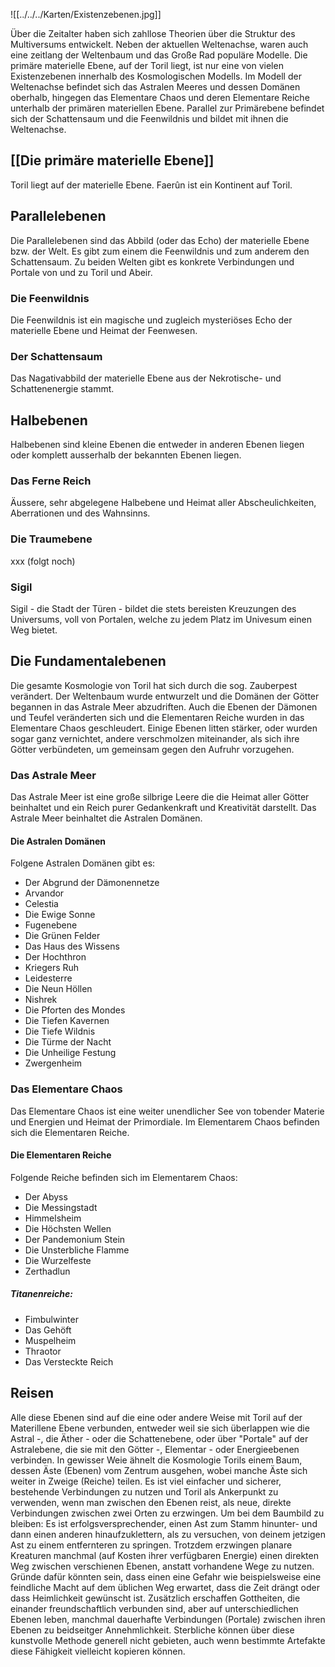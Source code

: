 ![[../../../Karten/Existenzebenen.jpg]]

Über die Zeitalter haben sich zahllose Theorien über die Struktur des Multiversums entwickelt. Neben der aktuellen Weltenachse, waren auch eine zeitlang der Weltenbaum und das Große Rad populäre Modelle. Die primäre materielle Ebene, auf der Toril liegt, ist nur eine von vielen Existenzebenen innerhalb des Kosmologischen Modells. Im Modell der Weltenachse befindet sich das Astralen Meeres und dessen Domänen oberhalb, hingegen das Elementare Chaos und deren Elementare Reiche unterhalb der primären materiellen Ebene. Parallel zur Primärebene befindet sich der Schattensaum und die Feenwildnis und bildet mit ihnen die Weltenachse.

## [[Die primäre materielle Ebene]]

Toril liegt auf der materielle Ebene. Faerûn ist ein Kontinent auf Toril.

## Parallelebenen
Die Parallelebenen sind das Abbild (oder das Echo) der materielle Ebene bzw. der Welt. Es gibt zum einem die Feenwildnis und zum anderem den Schattensaum. Zu beiden Welten gibt es konkrete Verbindungen und Portale von und zu Toril und Abeir.

### Die Feenwildnis
Die Feenwildnis ist ein magische und zugleich mysteriöses Echo der materielle Ebene und Heimat der Feenwesen.

### Der Schattensaum
Das Nagativabbild der materielle Ebene aus der Nekrotische- und Schattenenergie stammt.

## Halbebenen
Halbebenen sind kleine Ebenen die entweder in anderen Ebenen liegen oder komplett ausserhalb der bekannten Ebenen liegen.

### Das Ferne Reich
Äussere, sehr abgelegene Halbebene und Heimat aller Abscheulichkeiten, Aberrationen und des Wahnsinns.

### Die Traumebene
xxx (folgt noch)

### Sigil
Sigil - die Stadt der Türen - bildet die stets bereisten Kreuzungen des Universums, voll von Portalen, welche zu jedem Platz im Univesum einen Weg bietet.

## Die Fundamentalebenen
Die gesamte Kosmologie von Toril hat sich durch die sog. Zauberpest verändert. Der Weltenbaum wurde entwurzelt und die Domänen der Götter begannen in das Astrale Meer abzudriften. Auch die Ebenen der Dämonen und Teufel veränderten sich und die Elementaren Reiche wurden in das Elementare Chaos geschleudert. Einige Ebenen litten stärker, oder wurden sogar ganz vernichtet, andere verschmolzen miteinander, als sich ihre Götter verbündeten, um gemeinsam gegen den Aufruhr vorzugehen.

### Das Astrale Meer
Das Astrale Meer ist eine große silbrige Leere die die Heimat aller Götter beinhaltet und ein Reich purer Gedankenkraft und Kreativität darstellt. Das Astrale Meer beinhaltet die Astralen Domänen.

#### Die Astralen Domänen
Folgene Astralen Domänen gibt es:

- Der Abgrund der Dämonennetze
- Arvandor
- Celestia
- Die Ewige Sonne
- Fugenebene
- Die Grünen Felder
- Das Haus des Wissens
- Der Hochthron
- Kriegers Ruh
- Leidesterre
- Die Neun Höllen
- Nishrek
- Die Pforten des Mondes
- Die Tiefen Kavernen
- Die Tiefe Wildnis
- Die Türme der Nacht
- Die Unheilige Festung
- Zwergenheim

### Das Elementare Chaos
Das Elementare Chaos ist eine weiter unendlicher See von tobender Materie und Energien und Heimat der Primordiale. Im Elementarem Chaos befinden sich die Elementaren Reiche.

#### Die Elementaren Reiche
Folgende Reiche befinden sich im Elementarem Chaos:

- Der Abyss
- Die Messingstadt
- Himmelsheim
- Die Höchsten Wellen
- Der Pandemonium Stein
- Die Unsterbliche Flamme
- Die Wurzelfeste
- Zerthadlun

##### Titanenreiche:

- Fimbulwinter
- Das Gehöft
- Muspelheim
- Thraotor
- Das Versteckte Reich

## Reisen
Alle diese Ebenen sind auf die eine oder andere Weise mit Toril auf der Materillene Ebene verbunden, entweder weil sie sich überlappen wie die Astral -, die Äther - oder die Schattenebene, oder über "Portale" auf der Astralebene, die sie mit den Götter -, Elementar - oder Energieebenen verbinden. In gewisser Weie ähnelt die Kosmologie Torils einem Baum, dessen Äste (Ebenen) vom Zentrum ausgehen, wobei manche Äste sich weiter in Zweige (Reiche) teilen. Es ist viel einfacher und sicherer, bestehende Verbindungen zu nutzen und Toril als Ankerpunkt zu verwenden, wenn man zwischen den Ebenen reist, als neue, direkte Verbindungen zwischen zwei Orten zu erzwingen. Um bei dem Baumbild zu bleiben: Es ist erfolgsversprechender, einen Ast zum Stamm hinunter- und dann einen anderen hinaufzuklettern, als zu versuchen, von deinem jetzigen Ast zu einem entfernteren zu springen. Trotzdem erzwingen planare Kreaturen manchmal (auf Kosten ihrer verfügbaren Energie) einen direkten Weg zwischen verschienen Ebenen, anstatt vorhandene Wege zu nutzen. Gründe dafür könnten sein, dass einen eine Gefahr wie beispielsweise eine feindliche Macht auf dem üblichen Weg erwartet, dass die Zeit drängt oder dass Heimlichkeit gewünscht ist. Zusätzlich erschaffen Gottheiten, die einander freundschaftlich verbunden sind, aber auf unterschiedlichen Ebenen leben, manchmal dauerhafte Verbindungen (Portale) zwischen ihren Ebenen zu beidseitger Annehmlichkeit. Sterbliche können über diese kunstvolle Methode generell nicht gebieten, auch wenn bestimmte Artefakte diese Fähigkeit vielleicht kopieren können.